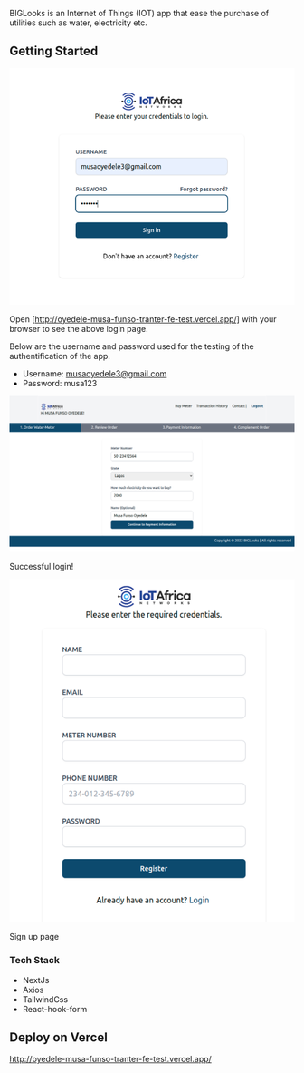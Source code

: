 BIGLooks is an Internet of Things (IOT) app that ease the purchase of utilities such as water, electricity etc.

## Getting Started 

![alt text](https://github.com/mfoyedele/biglooks/blob/main/assets/login.png?raw=true)

Open [http://oyedele-musa-funso-tranter-fe-test.vercel.app/] with your browser to see the above login page.

Below are the username and password used for the testing of the authentification of the app.
* Username: musaoyedele3@gmail.com 
* Password: musa123

![alt text](https://github.com/mfoyedele/biglooks/blob/main/assets/utilitypage.png?raw=true)

Successful login!


![alt text](https://github.com/mfoyedele/biglooks/blob/main/assets/register.png?raw=true)

Sign up page 


### Tech Stack 
* NextJs 
* Axios 
* TailwindCss 
* React-hook-form


## Deploy on Vercel
http://oyedele-musa-funso-tranter-fe-test.vercel.app/

